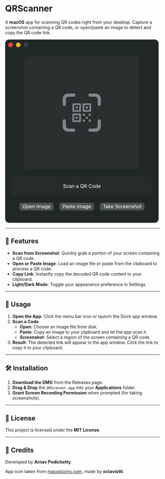 # **QRScanner**

A **macOS** app for scanning QR codes right from your desktop. Capture a screenshot containing a QR code, or open/paste an image to detect and copy the QR code link.

![QR Scanner Screenshot](QRScanner_Screenshot.png)

---

## **🚀 Features**  

- **Scan from Screenshot**: Quickly grab a portion of your screen containing a QR code.  
- **Open or Paste Image**: Load an image file or paste from the clipboard to process a QR code.  
- **Copy Link**: Instantly copy the decoded QR code content to your clipboard.  
- **Light/Dark Mode**: Toggle your appearance preference in Settings.  

---

## **🧭 Usage**  

1. **Open the App**: Click the menu bar icon or launch the Dock app window.  
2. **Scan a Code**  
   - **Open**: Choose an image file from disk.  
   - **Paste**: Copy an image to your clipboard and let the app scan it.  
   - **Screenshot**: Select a region of the screen containing a QR code.  
3. **Result**: The detected link will appear in the app window. Click the link to copy it to your clipboard.  

---

## **🛠 Installation**  

1. **Download the DMG** from the Releases page.  
2. **Drag & Drop** the `QRScanner.app` into your **Applications** folder.  
3. **Grant Screen Recording Permission** when prompted (for taking screenshots).  

---

## **📄 License**

This project is licensed under the **MIT License**.

---

## **📝 Credits**  

Developed by **Arnav Podichetty**.  

App icon taken from [macosicons.com](https://macosicons.com/#/?icon=B3QBeoTyWl), made by **octaviotti**.
